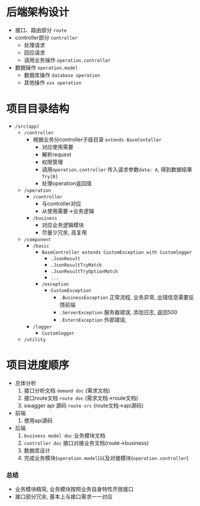 # 后端架构设计
- 接口、路由部分 `route`
- controller部分 `controller`
  - 处理请求
  - 回应请求
  - 调用业务操作 `operation.controller`
- 数据操作 `operation.model`
  - 数据库操作 `database operation`
  - 其他操作 `xxx operation`

# 项目目录结构
- `/src(app)`
    - `/controller`
        - 根据业务分controller子级目录 `extends BaseContoller`
            - 对应使用需要
            - 解析request
            - 权限管理
            - 调用`operation.controller` 传入请求参数`data: A`, 得到数据结果`Try[B]`
            - 处理operation返回值
    - `/operation`
        - `/controller`
            - 与controller对应
            - 从使用需要->业务逻辑
        - `/business`
            - 对应业务逻辑模块
            - 尽量少冗余, 高复用
    - `/component`
        - `/basic`
            - `BaseController extends CustomException with Customlogger`
                - `.JsonResult`
                - `.JsonResultTryMatch`
                - `.JsonResultTryOptionMatch`
                - `...`
            - `/exception`
                - `CustomException`
                    - `.BusinessException` 正常流程, 业务异常, 出错信息需要反馈前端
                    - `.ServerException` 服务器错误, 添加日志, 返回500
                    - `.ExternException` 外部错误,
        - `/logger`
            - `Customlogger`
    - `/utility`

# 项目进度顺序
- 总体分析
    1. 接口分析文档 `demand doc` (需求文档)
    1. 接口route文档 `route doc` (需求文档->route文档)
    1. swagger api 源码 `route src` (route文档->api源码)
- 前端
    1. 使用api源码
- 后端
    1. `business model doc` 业务模块文档
    1. `controller doc` 接口对接业务文档(route->business)
    1. 数据库设计
    1. 完成业务模块(`operation.model`)以及对接模块(`operation.controller`)


### 总结
- 业务模块精简, 业务模块按照业务自身特性开放接口
- 接口部分冗余, 基本上与接口需求一一对应